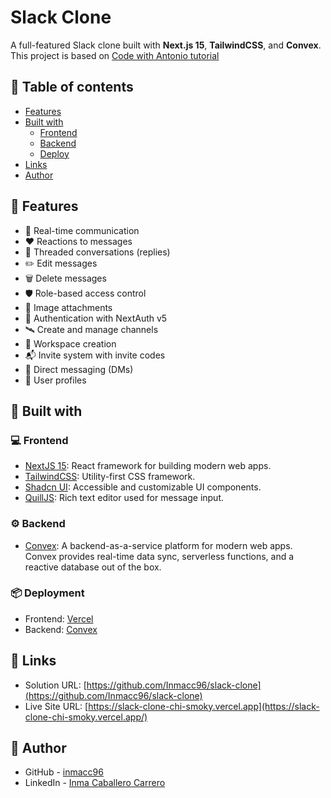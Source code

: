 # Slack Clone

A full-featured Slack clone built with **Next.js 15**, **TailwindCSS**, and **Convex**. This project is based on [Code with Antonio tutorial](https://www.youtube.com/watch?v=lXITA5MZIiI&ab_channel=CodeWithAntonio)

## :pushpin: Table of contents

- [Features](#rocket-features)
- [Built with](#hammer-built-with)
  - [Frontend](#computer-frontend)
  - [Backend](#gear-backend)
  - [Deploy](#package-deployment)
- [Links](#link-links)
- [Author](#woman-author)

## :rocket: Features

- 📡 Real-time communication
- ❤️ Reactions to messages
- 🧵 Threaded conversations (replies)
- ✏️ Edit messages
- 🗑️ Delete messages
- 🛡️ Role-based access control
- 🌅 Image attachments
- 🔐 Authentication with NextAuth v5
- 🛰️ Create and manage channels
- 🏢 Workspace creation
- 📬 Invite system with invite codes
- 💬 Direct messaging (DMs)
- 🙍 User profiles

## :hammer: Built with

### :computer: Frontend

- [NextJS 15](https://nextjs.org/): React framework for building modern web apps.
- [TailwindCSS](https://tailwindcss.com/): Utility-first CSS framework.
- [Shadcn UI](https://ui.shadcn.com/): Accessible and customizable UI components.
- [QuillJS](https://quilljs.com/): Rich text editor used for message input.

### :gear: Backend

- [Convex](https://www.convex.dev/): A backend-as-a-service platform for modern web apps. Convex provides real-time data sync, serverless functions, and a reactive database out of the box.

### :package: Deployment

- Frontend: [Vercel](https://vercel.com/)
- Backend: [Convex](https://www.convex.dev/)

## :link: Links

- Solution URL: [https://github.com/Inmacc96/slack-clone](https://github.com/Inmacc96/slack-clone)
- Live Site URL: [https://slack-clone-chi-smoky.vercel.app](https://slack-clone-chi-smoky.vercel.app/)

## :woman: Author

- GitHub - [inmacc96](https://github.com/Inmacc96)
- LinkedIn - [Inma Caballero Carrero](https://www.linkedin.com/in/inmacaballerocarrero/)
